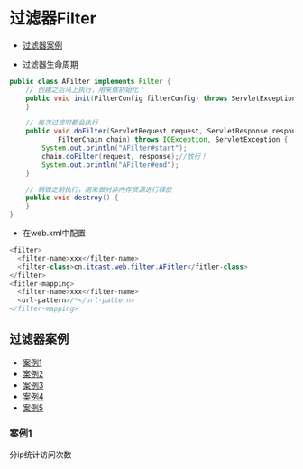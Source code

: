 # 过滤器Filter
  - [过滤器案例](#过滤器案例)

* 过滤器生命周期
```java
public class AFilter implements Filter {
	// 创建之后马上执行，用来做初始化！
	public void init(FilterConfig filterConfig) throws ServletException {
	}

	// 每次过滤时都会执行
	public void doFilter(ServletRequest request, ServletResponse response,
			FilterChain chain) throws IOException, ServletException {
		System.out.println("AFilter#start");
		chain.doFilter(request, response);//放行！
		System.out.println("AFilter#end");
	}

	// 销毁之前执行，用来做对非内存资源进行释放
	public void destroy() {
	}
}
```
* 在web.xml中配置
```java
<filter>
  <filter-name>xxx</filter-name>
  <filter-class>cn.itcast.web.filter.AFitler</fitler-class>
</filter>
<fitler-mapping>
  <filter-name>xxx</filter-name>
  <url-pattern>/*</url-pattern>
</filter-mapping>
```

## 过滤器案例
  - [案例1](#案例1)
  - [案例2](#案例2)
  - [案例3](#案例3)
  - [案例4](#案例4)
  - [案例5](#案例5)
### 案例1
分ip统计访问次数
```java

```


